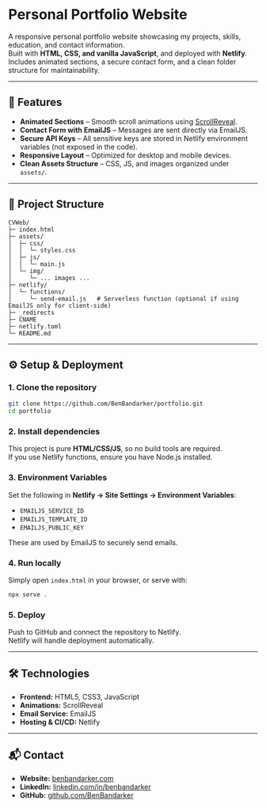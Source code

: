 # Personal Portfolio Website

A responsive personal portfolio website showcasing my projects, skills, education, and contact information.  
Built with **HTML, CSS, and vanilla JavaScript**, and deployed with **Netlify**.  
Includes animated sections, a secure contact form, and a clean folder structure for maintainability.

---

## 🚀 Features

- **Animated Sections** – Smooth scroll animations using [ScrollReveal](https://scrollrevealjs.org/).
- **Contact Form with EmailJS** – Messages are sent directly via EmailJS.
- **Secure API Keys** – All sensitive keys are stored in Netlify environment variables (not exposed in the code).
- **Responsive Layout** – Optimized for desktop and mobile devices.
- **Clean Assets Structure** – CSS, JS, and images organized under `assets/`.

---

## 📂 Project Structure

```
CVWeb/
├─ index.html
├─ assets/
│  ├─ css/
│  │  └─ styles.css
│  ├─ js/
│  │  └─ main.js
│  └─ img/
│     └─ ... images ...
├─ netlify/
│  └─ functions/
│     └─ send-email.js   # Serverless function (optional if using EmailJS only for client-side)
├─ _redirects
├─ CNAME
├─ netlify.toml
└─ README.md
```

---

## ⚙️ Setup & Deployment

### 1. Clone the repository

```bash
git clone https://github.com/BenBandarker/portfolio.git
cd portfolio
```

### 2. Install dependencies

This project is pure **HTML/CSS/JS**, so no build tools are required.  
If you use Netlify functions, ensure you have Node.js installed.

### 3. Environment Variables

Set the following in **Netlify → Site Settings → Environment Variables**:

- `EMAILJS_SERVICE_ID`
- `EMAILJS_TEMPLATE_ID`
- `EMAILJS_PUBLIC_KEY`

These are used by EmailJS to securely send emails.

### 4. Run locally

Simply open `index.html` in your browser, or serve with:

```bash
npx serve .
```

### 5. Deploy

Push to GitHub and connect the repository to Netlify.  
Netlify will handle deployment automatically.

---

## 🛠️ Technologies

- **Frontend:** HTML5, CSS3, JavaScript
- **Animations:** ScrollReveal
- **Email Service:** EmailJS
- **Hosting & CI/CD:** Netlify

---

## 📬 Contact

- **Website:** [benbandarker.com](https://benbandarker.com)
- **LinkedIn:** [linkedin.com/in/benbandarker](https://linkedin.com/in/benbandarker)
- **GitHub:** [github.com/BenBandarker](https://github.com/BenBandarker)
